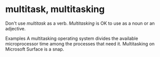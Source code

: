 # multitask, multitasking

Don't use *multitask* as a verb. *Multitasking* is OK to use as a noun or an adjective.

Examples
A multitasking operating system divides the available microprocessor time among the processes that need it.
Multitasking on Microsoft Surface is a snap.
